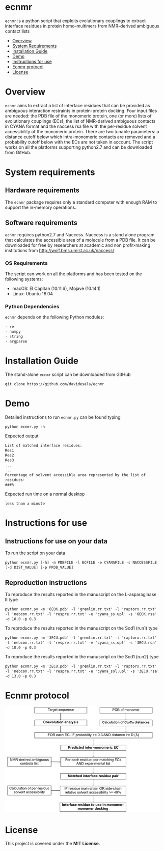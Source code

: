 # ecnmr
`ecnmr` is a python script that exploits evolutionary couplings to extract interface residues in protein homo-multimers from NMR-derived ambiguous contact lists 

- [Overview](#overview)
- [System Requirements](#system-requirements)
- [Installation Guide](#installation-guide)
- [Demo](#Demo)
- [Instructions for use](#Instructions-for-use)
- [Ecnmr protocol](#ecnmr-protocol)
- [License](#license)


# Overview
``ecnmr`` aims to extract a list of interface residues that can be provided as ambiguous interaction restraints in protein-protein docking. Four input files are needed: the PDB file of the monomeric protein, one (or more) lists of evolutionary couplings (ECs), the list of NMR-derived ambiguous contacts in CYANA format and the naccess rsa file with the per-residue solvent accessibility of the monomeric protein. There are two tunable parameters: a distance cutoff below which intra-monomeric contacts are removed and a probability cutoff below with the ECs are not taken in account. The script works on all the platforms supporting python2.7 and can be downloaded from GitHub.

# System requirements 
## Hardware requirements
The `ecnmr` package requires only a standard computer with enough RAM to support the in-memory operations.

## Software requirements
`ecnmr` requires python2.7 and Naccess. Naccess is a stand alone program that calculates the accessible area of a molecule from a PDB file. It can be downloaded for free by researchers at academic and non profit-making institutions from http://wolf.bms.umist.ac.uk/naccess/

### OS Requirements
The script can work on all the platforms and has been tested on the following systems:
+ macOS: El Capitan (10.11.6), Mojave (10.14.1)
+ Linux: Ubuntu 18.04

### Python Dependencies
`ecnmr` depends on the following Python modules: 
```
- re 
- numpy 
- string
- argparse
```

# Installation Guide
The stand-alone `ecnmr` script can be downloaded from GitHub 
```
git clone https://github.com/davidesala/ecnmr 
```

# Demo
Detailed instructions to run `ecnmr.py` can be found typing
```
python ecnmr.py -h
```
Expected output
```
List of matched interface residues:
Res1
Res2
Res3
...
...
Percentage of solvent accessible area represented by the list of residues:
###%
```
Expected run time on a normal desktop
```
less than a minute
```
# Instructions for use
## Instructions for use on your data
To run the script on your data 
```
python ecnmr.py [-h] -m PDBFILE -l ECFILE -e CYANAFILE -s NACCESSFILE [-d DIST_VALUE] [-p PROB_VALUE]
```
## Reproduction instructions
To reproduce the results reported in the manuscript on the L-asparaginase II type
```
python ecnmr.py -m '6EOK.pdb' -l 'gremlin.rr.txt' -l 'raptorx.rr.txt' -l 'nebcon.rr.txt' -l 'respre.rr.txt' -e 'cyana_ss.upl' -s '6EOK.rsa' -d 10.0 -p 0.3
```
To reproduce the results reported in the manuscript on the Sod1 (run1) type
```
python ecnmr.py -m '3ECU.pdb' -l 'gremlin.rr.txt' -l 'raptorx.rr.txt' -l 'nebcon.rr.txt' -l 'respre.rr.txt' -e 'cyana_ss.upl' -s '3ECU.rsa' -d 10.0 -p 0.3
```
To reproduce the results reported in the manuscript on the Sod1 (run2) type 
```
python ecnmr.py -m '3ECU.pdb' -l 'gremlin.rr.txt' -l 'raptorx.rr.txt' -l 'nebcon.rr.txt' -l 'respre.rr.txt' -e 'cyana_sol.upl' -s '3ECU.rsa' -d 13.0 -p 0.3
```
# Ecnmr protocol
![Ecnmr protocol](https://github.com/davidesala/ecnmr/blob/master/protocol.png)

# License

This project is covered under the **MIT License**.
